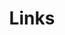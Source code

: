 ---
title: Links
links:
  - title: Payton Schwarz
    description: Payton Schwarz is a professional software engineer and totally inspirational.
    website: https://paytonschwarz.com
    image: /uploads/5905260.png
  - title: M.L. Nestelle
    description: M.L. Nestelle is an award-winning writer/editor/filmmaker, and totally inspirational.
    website: https://mlnestel.com/
    image: /uploads/mlnestel.jpg
  - title: WILD Outdoor Education
    description: WILD Outdoor Education offers children an opportunity to explore movement, art, and science, and is totally inspirational.
    website: https://wildoutdooreducation.com/
    image: /uploads/wild.png
menu:
    main: 
        weight: 4
        params:
            icon: link

comments: false
---